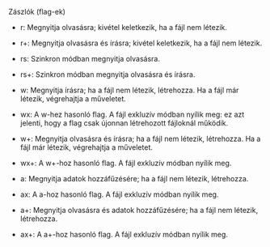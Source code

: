 Zászlók (flag-ek)
- r: Megnyitja olvasásra; kivétel keletkezik, ha a fájl nem létezik.

- r+: Megnyitja olvasásra és írásra; kivétel keletkezik, ha a fájl nem létezik.

- rs: Szinkron módban megnyitja olvasásra.

- rs+: Szinkron módban megnyitja olvasásra és írásra.

- w: Megnyitja írásra; ha a fájl nem létezik, létrehozza. Ha a fájl már létezik, végrehajtja a műveletet.

- wx: A w-hez hasonló flag. A fájl exkluzív módban nyílik meg: ez azt jelenti, hogy a flag csak újonnan létrehozott fájloknál működik.

- w+: Megnyitja olvasásra és írásra; ha a fájl nem létezik, létrehozza. Ha a fájl már létezik, végrehajtja a műveletet.

- wx+: A w+-hoz hasonló flag. A fájl exkluzív módban nyílik meg.

- a: Megnyitja adatok hozzáfűzésére; ha a fájl nem létezik, létrehozza. 

- ax: A a-hoz hasonló flag. A fájl exkluzív módban nyílik meg.

- a+: Megnyitja olvasásra és adatok hozzáfűzésére; ha a fájl nem létezik, létrehozza.

- ax+: A a+-hoz hasonló flag. A fájl exkluzív módban nyílik meg.


